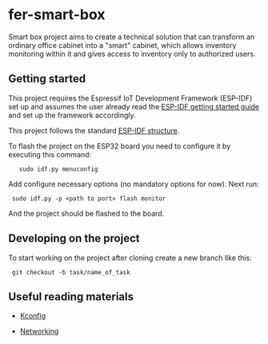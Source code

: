 # fer-smart-box
Smart box project aims to create a technical solution that can transform an ordinary office cabinet into a "smart" cabinet, which allows inventory monitoring within it and gives access to inventory only to authorized users.

## Getting started

This project requires the Espressif IoT Development Framework (ESP-IDF) set up and assumes the user already read the [ESP-IDF getting started guide](https://docs.espressif.com/projects/esp-idf/en/latest/get-started/index.html) and set up the framework accordingly.

This project follows the standard [ESP-IDF structure](https://docs.espressif.com/projects/esp-idf/en/latest/contribute/creating-examples.html).

To flash the project on the ESP32 board you need to configure it by executing this command:
 ```
    sudo idf.py menuconfig
 ```
Add configure necessary options (no mandatory options for now).
Next run:
 ```
  sudo idf.py -p <path to port> flash monitor
 ```

And the project should be flashed to the board.

## Developing on the project

To start working on the project after cloning create a new branch like this:
 ```
  git checkout -b task/name_of_task
 ```


## Useful reading materials
* [Kconfig](https://docs.espressif.com/projects/esp-idf/en/latest/api-reference/kconfig.html#kconfig-formatting-rules)

* [Networking](https://docs.espressif.com/projects/esp-idf/en/latest/api-reference/protocols/index.html)